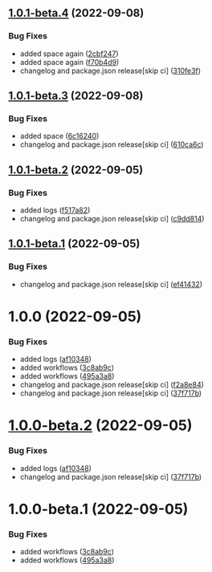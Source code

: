 ## [1.0.1-beta.4](https://github.com/prashant9428/semantic-versioning/compare/v1.0.1-beta.3...v1.0.1-beta.4) (2022-09-08)


### Bug Fixes

* added space again ([2cbf247](https://github.com/prashant9428/semantic-versioning/commit/2cbf2477d0e03a666444f3e98221a046fc955852))
* added space again ([f70b4d9](https://github.com/prashant9428/semantic-versioning/commit/f70b4d9710dc030b61f9203fe71e688c5369f6ec))
* changelog and package.json release[skip ci] ([310fe3f](https://github.com/prashant9428/semantic-versioning/commit/310fe3f897374036814fcbb5fd23e4d128b600fa))

## [1.0.1-beta.3](https://github.com/prashant9428/semantic-versioning/compare/v1.0.1-beta.2...v1.0.1-beta.3) (2022-09-08)


### Bug Fixes

* added space ([6c16240](https://github.com/prashant9428/semantic-versioning/commit/6c1624031584055fe2e272d323c217a2cd75b509))
* changelog and package.json release[skip ci] ([610ca6c](https://github.com/prashant9428/semantic-versioning/commit/610ca6c9589e80dcb4604027ec1be55de8904ad8))

## [1.0.1-beta.2](https://github.com/prashant9428/semantic-versioning/compare/v1.0.1-beta.1...v1.0.1-beta.2) (2022-09-05)


### Bug Fixes

* added logs ([f517a82](https://github.com/prashant9428/semantic-versioning/commit/f517a82f571e819531a140b17b2e6beec49424ed))
* changelog and package.json release[skip ci] ([c9dd814](https://github.com/prashant9428/semantic-versioning/commit/c9dd814b73664b96c5c115b0539db947fa1b5fd1))

## [1.0.1-beta.1](https://github.com/prashant9428/semantic-versioning/compare/v1.0.0...v1.0.1-beta.1) (2022-09-05)


### Bug Fixes

* changelog and package.json release[skip ci] ([ef41432](https://github.com/prashant9428/semantic-versioning/commit/ef41432b15392a0b6bccaab607a35e2da74cf863))

# 1.0.0 (2022-09-05)


### Bug Fixes

* added logs ([af10348](https://github.com/prashant9428/semantic-versioning/commit/af1034833afdedd6d7206c195327614c7fd6e194))
* added workflows ([3c8ab9c](https://github.com/prashant9428/semantic-versioning/commit/3c8ab9c5690d7f44cc1f147a098f376cdd72849f))
* added workflows ([495a3a8](https://github.com/prashant9428/semantic-versioning/commit/495a3a8a99c9a02e5e4d091970226181e544aa7b))
* changelog and package.json release[skip ci] ([f2a8e84](https://github.com/prashant9428/semantic-versioning/commit/f2a8e842fc028071378e0e006d81e6d214dfc3a2))
* changelog and package.json release[skip ci] ([37f717b](https://github.com/prashant9428/semantic-versioning/commit/37f717b173aa9c0eb2ca11517ea8fd904a322c3b))

# [1.0.0-beta.2](https://github.com/prashant9428/semantic-versioning/compare/v1.0.0-beta.1...v1.0.0-beta.2) (2022-09-05)


### Bug Fixes

* added logs ([af10348](https://github.com/prashant9428/semantic-versioning/commit/af1034833afdedd6d7206c195327614c7fd6e194))
* changelog and package.json release[skip ci] ([37f717b](https://github.com/prashant9428/semantic-versioning/commit/37f717b173aa9c0eb2ca11517ea8fd904a322c3b))

# 1.0.0-beta.1 (2022-09-05)


### Bug Fixes

* added workflows ([3c8ab9c](https://github.com/prashant9428/semantic-versioning/commit/3c8ab9c5690d7f44cc1f147a098f376cdd72849f))
* added workflows ([495a3a8](https://github.com/prashant9428/semantic-versioning/commit/495a3a8a99c9a02e5e4d091970226181e544aa7b))
